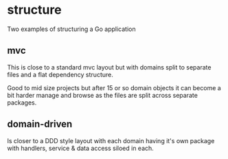# structure

Two examples of structuring a Go application

## mvc

This is close to a standard mvc layout but with domains split to separate files and a flat dependency structure.

Good to mid size projects but after 15 or so domain objects it can become a bit harder manage and browse as the files are split across separate packages.

## domain-driven

Is closer to a DDD style layout with each domain having it's own package with handlers, service & data access siloed in each.

